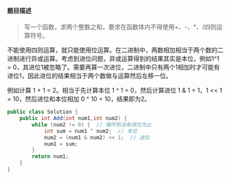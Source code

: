 #### **题目描述**

> 写一个函数，求两个整数之和，要求在函数体内不得使用+、-、*、/四则运算符号。

不能使用四则运算，就只能使用位运算。在二进制中，两数相加相当于两个数的二进制进行异或运算。考虑到进位问题，异或运算得到的结果其实是本位，例如1^1 = 0，其进位1被忽略了。需要再算一次进位，二进制中只有两个1相加时才可能有进位1，因此进位的结果相当于两个数做与运算然后左移一位。

例如计算 1 + 1 = 2。相当于先计算本位 1 ^ 1 = 0，然后计算进位 1 & 1 = 1，1 << 1 = 10，然后进位和本位相加 0 ^ 10 = 10，结果即为2。

```java
public class Solution {
    public int Add(int num1,int num2) {
        while (num2 != 0) {  // 循环到没有进位为止
            int sum = num1 ^ num2;  // 本位
            num2 = (num1 & num2) << 1;  // 进位
            num1 = sum;
        }
        return num1;
    }
}
```

